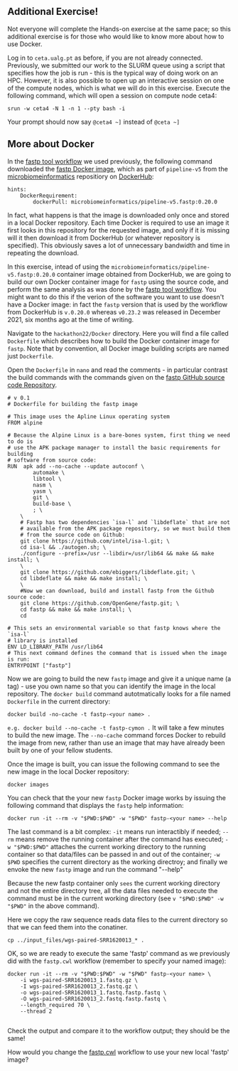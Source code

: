 ## Additional Exercise!

Not everyone will complete the Hands-on exercise at the same pace; so this additional exercise is for those who would like to know more about how to use Docker.

Log in to `ceta.ualg.pt` as before, if you are not already connected. Previously, we submitted our work to the SLURM queue using a script that specifies how the job is run - this is the typical way of doing work on an HPC. However, it is also possible to open up an interactive session on one of the compute nodes, which is what we will do in this exercise. Execute the following command, which will open a session on compute node ceta4:

```
srun -w ceta4 -N 1 -n 1 --pty bash -i

```

Your prompt should now say `@ceta4 ~]` instead of `@ceta ~]`

## More about Docker
In the [fastp tool workflow](tools/fastp/fastp.cwl) we used previously, the following command downloaded the [fastp Docker image](https://hub.docker.com/r/microbiomeinformatics/pipeline-v5.fastp), which as part of `pipeline-v5` from the [microbiomeinformatics](https://hub.docker.com/u/microbiomeinformatics) repositiory on [DockerHub](https://hub.docker.com/): 

```
hints:
    DockerRequirement:
        dockerPull: microbiomeinformatics/pipeline-v5.fastp:0.20.0
```

In fact, what happens is that the image is downloaded only once and stored in a local Docker repository. Each time Docker is required to use an image it first looks in this repository for the requested image, and only if it is missing will it then download it from DockerHub (or whatever repository is specified). This obviously saves a lot of unnecessary bandwidth and time in repeating the download.

In this exercise, intead of using the `microbiomeinformatics/pipeline-v5.fastp:0.20.0` container image obtained from DockerHub, we are going to build our own Docker container image for `fastp` using the source code, and perform the same analysis as was done by the [fastp tool workflow](tools/fastp/fastp.cwl). You might want to do this if the verion of the software you want to use doesn't have a Docker image: in fact the `fastp` version that is used by the workflow from DockerHub is `v.0.20.0` whereas `v0.23.2` was released in December 2021, six months ago at the time of writing.


Navigate to the `hackathon22/Docker` directory. Here you will find a file called `Dockerfile` which describes how to build the Docker container image for `fastp`. Note that by convention, all Docker image building scripts are named just `Dockerfile`.

Open the `Dockerfile` in `nano` and read the comments - in particular contrast the build commands with the commands given on the [fastp GitHub source code Repository](https://github.com/OpenGene/fastp#or-compile-from-source).

```
# v 0.1
# Dockerfile for building the fastp image

# This image uses the Apline Linux operating system
FROM alpine

# Because the Alpine Linux is a bare-bones system, first thing we need to do is
# use the APK package manager to install the basic requirements for building
# software from source code:
RUN  apk add --no-cache --update autoconf \
        automake \
        libtool \ 
        nasm \
        yasm \
        git \
        build-base \
        ; \
    \
    # Fastp has two dependencies `isa-l` and `libdeflate` that are not
    # available from the APK package repository, so we must build them
    # from the source code on Github:
    git clone https://github.com/intel/isa-l.git; \
    cd isa-l && ./autogen.sh; \
    ./configure --prefix=/usr --libdir=/usr/lib64 && make && make install; \
    \
    git clone https://github.com/ebiggers/libdeflate.git; \
    cd libdeflate && make && make install; \
    \
    #Now we can download, build and install fastp from the Github source code:
    git clone https://github.com/OpenGene/fastp.git; \
    cd fastp && make && make install; \
    cd

# This sets an environmental variable so that fastp knows where the `isa-l`
# library is installed
ENV LD_LIBRARY_PATH /usr/lib64
# This next command defines the command that is issued when the image is run:
ENTRYPOINT ["fastp"]

```

Now we are going to build the new `fastp` image and give it a unique name (a tag) - use you own name so that you can identify the image in the local repository. The `docker build` command autotmatically looks for a file named `Dockerfile` in the current directory:

```
docker build -no-cache -t fastp-<your name> .

```

`e.g. docker build --no-cache -t fastp-cymon .` It will take a few minutes to build the new image. The `--no-cache` command forces Docker to rebuild the image from new, rather than use an image that may have already been built by one of your fellow students. 

Once the image is built, you can issue the following command to see the new image in the local Docker repository:

```
docker images

```

You can check that the your new `fastp` Docker image works by issuing the following command that displays the `fastp` help information:

```
docker run -it --rm -v "$PWD:$PWD" -w "$PWD" fastp-<your name> --help

```
The last command is a bit complex: `-it` means run interactibly if needed; `--rm` means remove the running container after the command has executed; `-w "$PWD:$PWD"` attaches the current working directory to the running container so that data/files can be passed in and out of the container; `-w $PWD` specifies the current directory as the working directroy; and finally we envoke the new `fastp` image and run the command "--help"

Because the new fastp container only `sees` the current working directory and not the entire directory tree, all the data files needed to execute the command must be in the current working directory (see `v "$PWD:$PWD" -w "$PWD"` in the above command).

Here we copy the raw sequence reads data files to the current directory so that we can feed them into the conatiner.

```
cp ../input_files/wgs-paired-SRR1620013_* .

```

OK, so we are ready to execute the same 'fastp' command as we previously did with the `fastp.cwl` workflow (remember to specify your named image):

```
docker run -it --rm -v "$PWD:$PWD" -w "$PWD" fastp-<your name> \
    -i wgs-paired-SRR1620013_1.fastq.gz \
    -I wgs-paired-SRR1620013_2.fastq.gz \
    -o wgs-paired-SRR1620013_1.fastq.fastp.fastq \
    -O wgs-paired-SRR1620013_2.fastq.fastp.fastq \
    --length_required 70 \
    --thread 2
    
```

Check the output and compare it to the workflow output; they should be the same!

How would you change the [fastp.cwl](https://github.com/emo-bon/hackathon2022/blob/main/tools/fastp/fastp.cwl) workflow to use your new local 'fastp' image?





        
        
